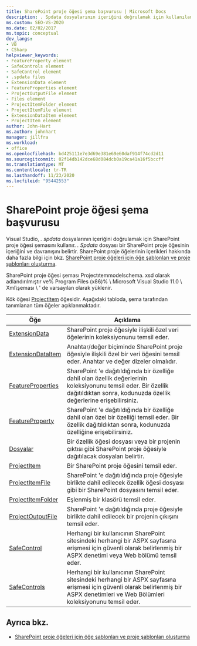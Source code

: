 ```yaml
---
title: SharePoint proje öğesi şema başvurusu | Microsoft Docs
description: . Spdata dosyalarının içeriğini doğrulamak için kullanılan SharePoint proje öğesi XML şema başvurusuna (Projectıtemmodelschema. xsd) genel bakış bölümüne bakın.
ms.custom: SEO-VS-2020
ms.date: 02/02/2017
ms.topic: conceptual
dev_langs:
- VB
- CSharp
helpviewer_keywords:
- FeatureProperty element
- SafeControls element
- SafeControl element
- .spdata files
- ExtensionData element
- FeatureProperties element
- ProjectOutputFile element
- Files element
- ProjectItemFolder element
- ProjectItemFile element
- ExtensionDataItem element
- ProjectItem element
author: John-Hart
ms.author: johnhart
manager: jillfra
ms.workload:
- office
ms.openlocfilehash: bd425111e7e3d69e381e69e60daf914f74cd2d11
ms.sourcegitcommit: 02f14db142dce68d084dcb0a19ca41a16f5bccff
ms.translationtype: MT
ms.contentlocale: tr-TR
ms.lasthandoff: 11/23/2020
ms.locfileid: "95442553"
---
```

# <a name="sharepoint-project-item-schema-reference"></a>SharePoint proje öğesi şema başvurusu
  Visual Studio, *. spdata* dosyalarının içeriğini doğrulamak için SharePoint proje öğesi şemasını kullanır. *. Spdata* dosyası bir SharePoint proje öğesinin içeriğini ve davranışını belirtir. SharePoint proje öğelerinin içerikleri hakkında daha fazla bilgi için bkz. [SharePoint proje öğeleri için öğe şablonları ve proje şablonları oluşturma](../sharepoint/creating-item-templates-and-project-templates-for-sharepoint-project-items.md).

 SharePoint proje öğesi şeması Projectıtemmodelschema. xsd olarak adlandırılmıştır ve% Program Files (x86)% \ Microsoft Visual Studio 11.0 \ Xml\şeması \ ' de varsayılan olarak yüklenir.

 Kök öğesi [ProjectItem](../sharepoint/projectitem-element.md) öğesidir. Aşağıdaki tabloda, şema tarafından tanımlanan tüm öğeler açıklanmaktadır.

|Öğe|Açıklama|
|-------------|-----------------|
|[ExtensionData](../sharepoint/extensiondata-element.md)|SharePoint proje öğesiyle ilişkili özel veri öğelerinin koleksiyonunu temsil eder.|
|[ExtensionDataItem](../sharepoint/extensiondataitem-element.md)|Anahtar/değer biçiminde SharePoint proje öğesiyle ilişkili özel bir veri öğesini temsil eder. Anahtar ve değer dizeler olmalıdır.|
|[FeatureProperties](../sharepoint/featureproperties-element.md)|SharePoint 'e dağıtıldığında bir özelliğe dahil olan özellik değerlerinin koleksiyonunu temsil eder. Bir özellik dağıtıldıktan sonra, kodunuzda özellik değerlerine erişebilirsiniz.|
|[FeatureProperty](../sharepoint/featureproperty-element.md)|SharePoint 'e dağıtıldığında bir özelliğe dahil olan özel bir özelliği temsil eder. Bir özellik dağıtıldıktan sonra, kodunuzda özelliğine erişebilirsiniz.|
|[Dosyalar](../sharepoint/files-element.md)|Bir özellik öğesi dosyası veya bir projenin çıktısı gibi SharePoint proje öğesiyle dağıtılacak dosyaları belirtir.|
|[ProjectItem](../sharepoint/projectitem-element.md)|Bir SharePoint proje öğesini temsil eder.|
|[ProjectItemFile](../sharepoint/projectitemfile-element.md)|SharePoint 'e dağıtıldığında proje öğesiyle birlikte dahil edilecek özellik öğesi dosyası gibi bir SharePoint dosyasını temsil eder.|
|[ProjectItemFolder](../sharepoint/projectitemfolder-element.md)|Eşlenmiş bir klasörü temsil eder.|
|[ProjectOutputFile](../sharepoint/projectoutputfile-element.md)|SharePoint 'e dağıtıldığında proje öğesiyle birlikte dahil edilecek bir projenin çıkışını temsil eder.|
|[SafeControl](../sharepoint/safecontrol-element.md)|Herhangi bir kullanıcının SharePoint sitesindeki herhangi bir ASPX sayfasına erişmesi için güvenli olarak belirlenmiş bir ASPX denetimi veya Web bölümü temsil eder.|
|[SafeControls](../sharepoint/safecontrols-element.md)|Herhangi bir kullanıcının SharePoint sitesindeki herhangi bir ASPX sayfasına erişmesi için güvenli olarak belirlenmiş bir ASPX denetimleri ve Web Bölümleri koleksiyonunu temsil eder.|

## <a name="see-also"></a>Ayrıca bkz.
- [SharePoint proje öğeleri için öğe şablonları ve proje şablonları oluşturma](../sharepoint/creating-item-templates-and-project-templates-for-sharepoint-project-items.md)
